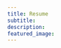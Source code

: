 ```yaml
---
title: Resume 
subtitle: 
description:
featured_image: 
---
```

 

<!-- <button class="download-button" style="right:0px;top:-10px;position:absolute" class='button' onclick="convertToPdf()">download</button>

<style>
	.resume{
	   color:black;
	}

	.resume .name{
       font-size:30px;
	   font-weight:bold;
	}
</style> -->

<script>
  alert('Javascript executed from "about" page directly')	
</script>

<!-- 
<div class='resume' style="background-color:white;padding:30px">
	<div class='name'>
	                    Davit Bumbeishvili  
    </div>
	<div class="position">
                     	DATA VISUALIZATION DEVELOPER 
	</div>
	<div class="email" >
						Email: davit.bumbeishvili@gmail.com
	</div>
	<div  class="summary" >						
						Summary
    <div>
	<div class="summary-body"> 
						  specialized in data visualization and impressive web based analytics tool building
	</div>
	<div class="experience">
						Experience
	<div/>
	<div class="remote">
						Freelance data visualization developer
 	</div>
	<div class="remote-time">
						August 2016 - Present
	</div>
	<div class="">
						Creating unique, data-driven and creative products using modern web technologies (javascript, d3.js, react, angular) 
	</div>
	<div class="">
					dwakjdja
	</div>	
</div> -->
